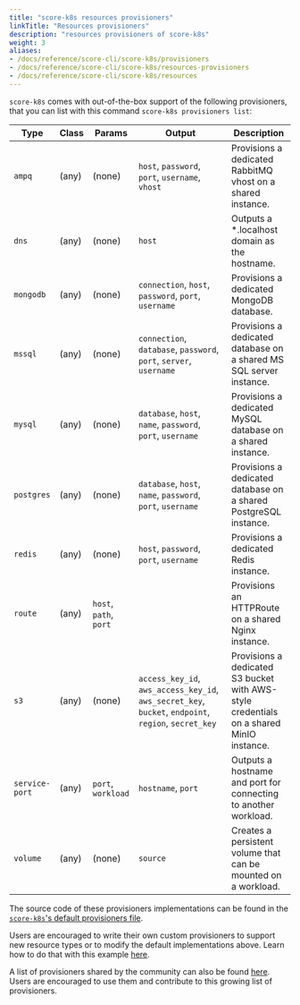 ```yaml
---
title: "score-k8s resources provisioners"
linkTitle: "Resources provisioners"
description: "resources provisioners of score-k8s"
weight: 3
aliases:
- /docs/reference/score-cli/score-k8s/provisioners
- /docs/reference/score-cli/score-k8s/resources-provisioners
- /docs/reference/score-cli/score-k8s/resources
---
```


`score-k8s` comes with out-of-the-box support of the following provisioners, that you can list with this command `score-k8s provisioners list`:

| Type           | Class | Params                 | Output                                                                                               | Description |
| -------------- | ----- | ---------------------- | ---------------------------------------------------------------------------------------------------- | ----------- |
| `ampq`         | (any) | (none)                 | `host`, `password`, `port`, `username`, `vhost`                                                      | Provisions a dedicated RabbitMQ vhost on a shared instance. |
| `dns`          | (any) | (none)                 | `host`                                                                                               | Outputs a *.localhost domain as the hostname. |
| `mongodb`      | (any) | (none)                 | `connection`, `host`, `password`, `port`, `username`                                                 | Provisions a dedicated MongoDB database. |
| `mssql`        | (any) | (none)                 | `connection`, `database`, `password`, `port`, `server`, `username`                                   | Provisions a dedicated database on a shared MS SQL server instance. |
| `mysql`        | (any) | (none)                 | `database`, `host`, `name`, `password`, `port`, `username`                                           | Provisions a dedicated MySQL database on a shared instance. |
| `postgres`     | (any) | (none)                 | `database`, `host`, `name`, `password`, `port`, `username`                                           | Provisions a dedicated database on a shared PostgreSQL instance. |
| `redis`        | (any) | (none)                 | `host`, `password`, `port`, `username`                                                               | Provisions a dedicated Redis instance. |
| `route`        | (any) | `host`, `path`, `port` |                                                                                                      | Provisions an HTTPRoute on a shared Nginx instance. |
| `s3`           | (any) | (none)                 | `access_key_id`, `aws_access_key_id`, `aws_secret_key`, `bucket`, `endpoint`, `region`, `secret_key` | Provisions a dedicated S3 bucket with AWS-style credentials on a shared MinIO instance. |
| `service-port` | (any) | `port`, `workload`     | `hostname`, `port`                                                                                   | Outputs a hostname and port for connecting to another workload. |
| `volume`       | (any) | (none)                 | `source`                                                                                             | Creates a persistent volume that can be mounted on a workload. |

The source code of these provisioners implementations can be found in the [`score-k8s`'s default provisioners file](https://github.com/score-spec/score-k8s/blob/main/internal/provisioners/default/zz-default.provisioners.yaml).

Users are encouraged to write their own custom provisioners to support new resource types or to modify the default implementations above. Learn how to do that with this example [here](https://score.dev/blog/writing-a-custom-score-compose-provisioner-for-apache-kafka/).

A list of provisioners shared by the community can also be found [here](https://github.com/score-spec/community-provisioners). Users are encouraged to use them and contribute to this growing list of provisioners.

